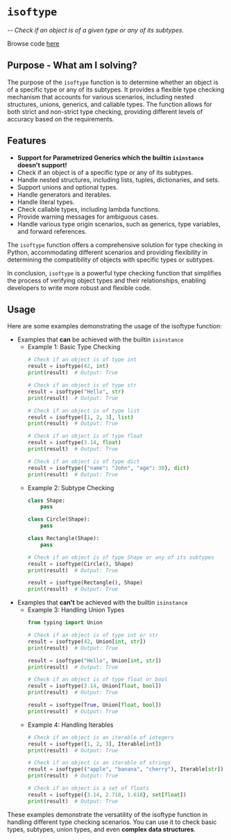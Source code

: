 # `isoftype`
-- _Check if an object is of a given type or any of its subtypes._

Browse code [here](../danielutils/functions/isoftype.py)

## Purpose - What am I solving?
The purpose of the `isoftype` function is to determine whether an object is of a specific type or any of its subtypes. It provides a flexible type checking mechanism that accounts for various scenarios, including nested structures, unions, generics, and callable types. The function allows for both strict and non-strict type checking, providing different levels of accuracy based on the requirements.

## Features
* **Support for Parametrized Generics which the builtin `isinstance` doesn't support!**
* Check if an object is of a specific type or any of its subtypes.
* Handle nested structures, including lists, tuples, dictionaries, and sets.
* Support unions and optional types.
* Handle generators and iterables.
* Handle literal types.
* Check callable types, including lambda functions.
* Provide warning messages for ambiguous cases.
* Handle various type origin scenarios, such as generics, type variables, and forward references.

The `isoftype` function offers a comprehensive solution for type checking in Python, accommodating different scenarios and providing flexibility in determining the compatibility of objects with specific types or subtypes.

In conclusion, `isoftype` is a powerful type checking function that simplifies the process of verifying object types and their relationships, enabling developers to write more robust and flexible code.


## Usage
Here are some examples demonstrating the usage of the isoftype function:
* Examples that **can** be achieved with the builtin `isinstance`
    * Example 1: Basic Type Checking
        ```python
        # Check if an object is of type int
        result = isoftype(42, int)
        print(result)  # Output: True

        # Check if an object is of type str
        result = isoftype("Hello", str)
        print(result)  # Output: True

        # Check if an object is of type list
        result = isoftype([1, 2, 3], list)
        print(result)  # Output: True

        # Check if an object is of type float
        result = isoftype(3.14, float)
        print(result)  # Output: True

        # Check if an object is of type dict
        result = isoftype({"name": "John", "age": 30}, dict)
        print(result)  # Output: True
        ```
    * Example 2: Subtype Checking
        ```python
        class Shape:
            pass

        class Circle(Shape):
            pass

        class Rectangle(Shape):
            pass

        # Check if an object is of type Shape or any of its subtypes
        result = isoftype(Circle(), Shape)
        print(result)  # Output: True

        result = isoftype(Rectangle(), Shape)
        print(result)  # Output: True
        ```
* Examples that **can't** be achieved with the builtin `isinstance`
    * Example 3: Handling Union Types
        ```python
        from typing import Union

        # Check if an object is of type int or str
        result = isoftype(42, Union[int, str])
        print(result)  # Output: True

        result = isoftype("Hello", Union[int, str])
        print(result)  # Output: True

        # Check if an object is of type float or bool
        result = isoftype(3.14, Union[float, bool])
        print(result)  # Output: True

        result = isoftype(True, Union[float, bool])
        print(result)  # Output: True
        ```
    * Example 4: Handling Iterables
        ```python
        # Check if an object is an iterable of integers
        result = isoftype([1, 2, 3], Iterable[int])
        print(result)  # Output: True

        # Check if an object is an iterable of strings
        result = isoftype(("apple", "banana", "cherry"), Iterable[str])
        print(result)  # Output: True

        # Check if an object is a set of floats
        result = isoftype({3.14, 2.718, 1.618}, set[float])
        print(result)  # Output: True
        ```
These examples demonstrate the versatility of the isoftype function in handling different type checking scenarios. You can use it to check basic types, subtypes, union types, and even **complex data structures**.